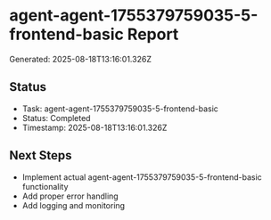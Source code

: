 # agent-agent-1755379759035-5-frontend-basic Report

Generated: 2025-08-18T13:16:01.326Z

## Status
- Task: agent-agent-1755379759035-5-frontend-basic
- Status: Completed
- Timestamp: 2025-08-18T13:16:01.326Z

## Next Steps
- Implement actual agent-agent-1755379759035-5-frontend-basic functionality
- Add proper error handling
- Add logging and monitoring
